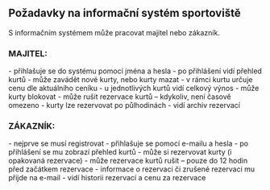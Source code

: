 <h2>Požadavky na informační systém sportoviště</h2>

S informačním systémem může pracovat majitel nebo zákazník.

<h3>MAJITEL:</h3>
-	přihlašuje se do systému pomocí jména a hesla
-	po přihlášení vidí přehled kurtů
-	může zavádět nové kurty, nebo kurty mazat
-	v rámci kurtu určuje cenu dle aktuálního ceníku
-	u jednotlivých kurtů vidí celkový výnos
-	může kurty blokovat
-	může rušit rezervace kurtů – kdykoliv, není časově omezeno
-	kurty lze rezervovat po půlhodinách
-	vidí archiv rezervací

<h3>ZÁKAZNÍK:</h3>
-	nejprve se musí registrovat
-	přihlašuje se pomocí e-mailu a hesla
-	po přihlášení se mu zobrazí přehled kurtů
-	může si rezervovat kurty (i opakovaná rezervace)
-	může rezervace kurtů rušit – pouze do 12 hodin před začátkem rezervace
-	informace o rezervaci či zrušené rezervaci mu přijde na e-mail
-	vidí historii rezervací a cenu za rezervace


